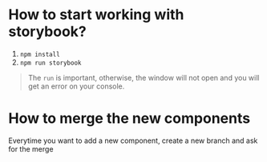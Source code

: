 # How to start working with storybook?
1. `npm install`
2. `npm run storybook`

> The `run` is important, otherwise, the window will not open and you will get an error on your console.

# How to merge the new components
Everytime you want to add a new component, create a new branch and ask for the merge